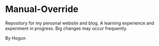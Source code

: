 # Manual-Override

Repository for my personal website and blog. A learning experience and experiment in progress. Big changes may occur frequently.

By Hogun
